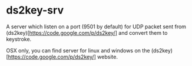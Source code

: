 ds2key-srv
==========

A server which listen on a port (9501 by default) for UDP packet sent from
(ds2key)[https://code.google.com/p/ds2key/] and convert them to keystroke.

OSX only, you can find server for linux and windows on the (ds2key)[https://code.google.com/p/ds2key/]
website.
